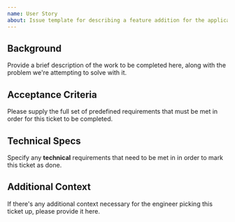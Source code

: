 ```yaml
---
name: User Story
about: Issue template for describing a feature addition for the application.
---
```


## Background
Provide a brief description of the work to be completed here, along with the problem we're attempting to solve with it.

## Acceptance Criteria
Please supply the full set of predefined requirements that must be met in order for this ticket to be completed.

## Technical Specs
Specify any **technical** requirements that need to be met in in order to mark this ticket as done.

## Additional Context
If there's any additional context necessary for the engineer picking this ticket up, please provide it here.